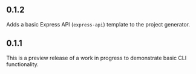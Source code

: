 ## 0.1.2

Adds a basic Express API (`express-api`) template to the project generator.

## 0.1.1

This is a preview release of a work in progress to demonstrate basic CLI
functionality.
